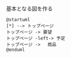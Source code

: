 基本となる図を作る
```uml
@startuml
[*] --> トップページ
トップページ -> 要望
トップページ -left-> 予定
トップページ -> 　商品
@enduml
```


